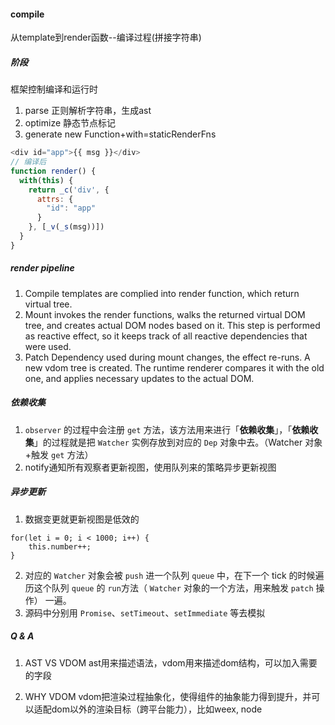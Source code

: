 #### compile
从template到render函数--编译过程(拼接字符串)

##### 阶段
框架控制编译和运行时
1. parse 正则解析字符串，生成ast
2. optimize 静态节点标记
3. generate new Function+with=staticRenderFns

```js
<div id="app">{{ msg }}</div>
// 编译后
function render() {
  with(this) {
    return _c('div', {
      attrs: {
        "id": "app"
      }
    }, [_v(_s(msg))])
  }
}
```

##### render pipeline
1. Compile
templates are complied into render function, which return virtual tree.
2. Mount 
invokes the render functions, walks the returned virtual DOM tree, and creates actual DOM nodes based on it. This step is performed as reactive effect, so it keeps track of all reactive dependencies that were used.
3. Patch
Dependency used during mount changes, the effect re-runs. A new vdom tree is created. The runtime renderer compares it with the old one, and applies necessary updates to the actual DOM.

##### 依赖收集
1. `observer` 的过程中会注册 `get` 方法，该方法用来进行「**依赖收集**」，「**依赖收集**」的过程就是把 `Watcher` 实例存放到对应的 `Dep` 对象中去。（Watcher 对象+触发 `get` 方法）
2. notify通知所有观察者更新视图，使用队列来的策略异步更新视图
 
##### 异步更新
1. 数据变更就更新视图是低效的
```
for(let i = 0; i < 1000; i++) {
    this.number++;
}
```
2. 对应的 `Watcher` 对象会被 `push` 进一个队列 `queue` 中，在下一个 tick 的时候遍历这个队列 `queue` 的 `run`方法（ `Watcher` 对象的一个方法，用来触发 `patch` 操作） 一遍。
3. 源码中分别用 `Promise`、`setTimeout`、`setImmediate` 等去模拟

##### Q & A
1. AST VS VDOM
ast用来描述语法，vdom用来描述dom结构，可以加入需要的字段

2. WHY VDOM
vdom把渲染过程抽象化，使得组件的抽象能力得到提升，并可以适配dom以外的渲染目标（跨平台能力），比如weex, node


